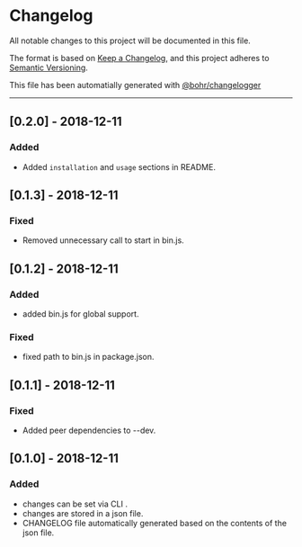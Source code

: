 # Changelog
All notable changes to this project will be documented in this file.

The format is based on [Keep a Changelog](https://keepachangelog.com/en/1.0.0/), and this project adheres to [Semantic Versioning](https://semver.org/spec/v2.0.0.html).

This file has been automatially generated with [@bohr/changelogger](https://github.com/bohr-app/changelogger)

---

## [0.2.0] - 2018-12-11
### Added
- Added `installation` and `usage` sections in README.

## [0.1.3] - 2018-12-11
### Fixed
- Removed unnecessary call to start in bin.js.

## [0.1.2] - 2018-12-11
### Added
- added bin.js for global support.

### Fixed
- fixed path to bin.js in package.json.

## [0.1.1] - 2018-12-11
### Fixed
- Added peer dependencies to --dev.

## [0.1.0] - 2018-12-11
### Added
- changes can be set via CLI .
- changes are stored in a json file.
- CHANGELOG file automatically generated based on the contents of the json file.

